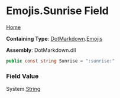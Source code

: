 # Emojis\.Sunrise Field

[Home](../../../README.md)

**Containing Type**: [DotMarkdown](../../README.md)\.[Emojis](../README.md)

**Assembly**: DotMarkdown\.dll

```csharp
public const string Sunrise = ":sunrise:"
```

### Field Value

System\.[String](https://docs.microsoft.com/en-us/dotnet/api/system.string)